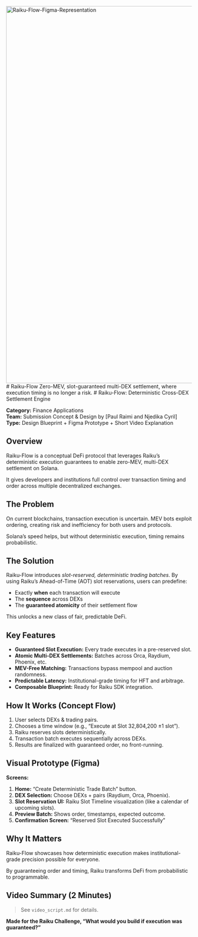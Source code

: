 <img width="1536" height="1024" alt="Raiku-Flow-Figma-Representation" src="https://github.com/user-attachments/assets/b7afe101-8e9f-4e39-bdd8-c924ddf74df4" />
# Raiku-Flow
Zero-MEV, slot-guaranteed multi-DEX settlement, where execution timing is no longer a risk.
# Raiku-Flow: Deterministic Cross-DEX Settlement Engine

**Category:** Finance Applications  
**Team:** Submission Concept & Design by [Paul Raimi and Njedika Cyril]  
**Type:** Design Blueprint + Figma Prototype + Short Video Explanation


## Overview

Raiku-Flow is a conceptual DeFi protocol that leverages Raiku’s deterministic execution guarantees to enable zero-MEV, multi-DEX settlement on Solana.

It gives developers and institutions full control over transaction timing and order across multiple decentralized exchanges.


## The Problem

On current blockchains, transaction execution is uncertain. MEV bots exploit ordering, creating risk and inefficiency for both users and protocols.

Solana’s speed helps, but without deterministic execution, timing remains probabilistic.


## The Solution

Raiku-Flow introduces *slot-reserved, deterministic trading batches*. By using Raiku’s Ahead-of-Time (AOT) slot reservations, users can predefine:

- Exactly **when** each transaction will execute
- The **sequence** across DEXs
- The **guaranteed atomicity** of their settlement flow

This unlocks a new class of fair, predictable DeFi.


## Key Features

- **Guaranteed Slot Execution:** Every trade executes in a pre-reserved slot.
- **Atomic Multi-DEX Settlements:** Batches across Orca, Raydium, Phoenix, etc.
- **MEV-Free Matching:** Transactions bypass mempool and auction randomness.
- **Predictable Latency:** Institutional-grade timing for HFT and arbitrage.
- **Composable Blueprint:** Ready for Raiku SDK integration.


## How It Works (Concept Flow)

1. User selects DEXs & trading pairs.
2. Chooses a time window (e.g., “Execute at Slot 32,804,200 ±1 slot”).
3. Raiku reserves slots deterministically.
4. Transaction batch executes sequentially across DEXs.
5. Results are finalized with guaranteed order, no front-running.


## Visual Prototype (Figma)

**Screens:**
1. **Home:** “Create Deterministic Trade Batch” button.
2. **DEX Selection:** Choose DEXs + pairs (Raydium, Orca, Phoenix).
3. **Slot Reservation UI:** Raiku Slot Timeline visualization (like a calendar of upcoming slots).
4. **Preview Batch:** Shows order, timestamps, expected outcome.
5. **Confirmation Screen:** “Reserved Slot Executed Successfully”


## Why It Matters

Raiku-Flow showcases how deterministic execution makes institutional-grade precision possible for everyone.

By guaranteeing order and timing, Raiku transforms DeFi from probabilistic to programmable.


## Video Summary (2 Minutes)

> See `video_script.md` for details.



**Made for the Raiku Challenge, “What would you build if execution was guaranteed?”**
